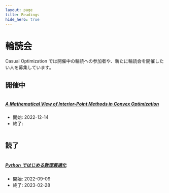 ```yaml
---
layout: page
title: Readings
hide_hero: true
---
```


# 輪読会

Casual Optimization では開催中の輪読への参加者や、新たに輪読会を開催したい人を募集しています。

## 開催中

<div class="column is-4-desktop is-6-tablet">
    <div class="card">
        <h5 class="card-header-title"><a href="https://epubs.siam.org/doi/book/10.1137/1.9780898718812">A Mathematical View of Interior-Point Methods in Convex Optimization</a></h5>
        <ul>
            <li>開始: 2022-12-14</li>
            <li>終了:</li>
        </ul>
    </div>
</div>

## 読了

<div class="column is-4-desktop is-6-tablet">
    <div class="card">
        <h5 class="card-header-title"><a href="https://www.amazon.co.jp/dp/B09G9VZ4PH/">Python ではじめる数理最適化</a></h5>
        <ul>
            <li>開始: 2022-09-09</li>
            <li>終了: 2023-02-28</li>
        </ul>
    </div>
</div>
